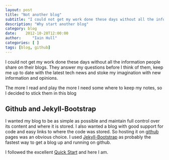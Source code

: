 ```yaml
---
layout: post
title: "Not another blog"
subtitle: "I could not get my work done these days without all the information people share on their blogs."
description: "Why start another blog"
category: blog
date:    2012-10-28T12:00:00
author:     "Iain Hull"
categories: [ ]
tags: [blog, github]
---
```


I could not get my work done these days without all the information people share on their blogs.  They answer my questions before I  think of them, keep me up to date with the latest tech news and stoke my imagination with new information and opinions.

The more I read and play the more I need some where to keep my notes, so I decided to stick them in this blog

## Github and Jekyll-Bootstrap

I wanted my blog to be as simple as possible and maintain full control over its content and where it is stored. I also wanted a blog with good support for code and easy links to where the code was stored. So hosting it on [github](http://github.com/) pages was an obvious choice.  I used [Jekyll-Bootstrap](http://jekyllbootstrap.com/) as probably the fastest way to get a blog up and running on github.

I followed the excellent [Quick Start](http://jekyllbootstrap.com/usage/jekyll-quick-start.html) and here I am.